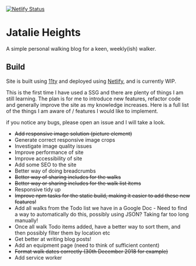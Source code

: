 [![Netlify Status](https://api.netlify.com/api/v1/badges/4b68bf7f-70c8-4d4a-a3a3-40f7806e646a/deploy-status)](https://app.netlify.com/sites/jatalie-heights/deploys)

# Jatalie Heights

A simple personal walking blog for a keen, weekly(ish) walker.

## Build

Site is built using [11ty](https://www.11ty.io/) and deployed using [Netlify](https://www.netlify.com/), and is currently WIP.

This is the first time I have used a SSG and there are plenty of things I am still learning. The plan is for me to introduce new features, refactor code and generally improve the site as my knowledge increases. Here is a full list of the things I am aware of / features I would like to implement.

if you notice any bugs, please open an issue and I will take a look.

* ~~Add responsive image solution (picture element)~~
* Generate correct responsive image crops
* Investigate image quality issues
* Improve performance of site
* Improve accessibility of site
* Add some SEO to the site
* Better way of doing breadcrumbs
* ~~Better way of sharing includes for the walks~~
* ~~Better way or sharing includes for the walk list items~~
* Responsive tidy up
* ~~Improve npm tasks for the static build, making it easier to add these new features!~~
* Add all walks from the Todo list we have in a Google Doc - Need to find a way to automatically do this, possibly using JSON? Taking far too long manually!
* Once all walk Todo items added, have a better way to sort them, and then possibly filter them by location etc
* Get better at writing blog posts!
* Add an equipment page (need to think of sufficient content)
* ~~Format walk dates correctly (30th December 2018 for example)~~
* Add service worker
